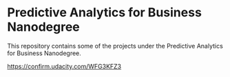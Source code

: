 # Predictive Analytics for Business Nanodegree
This repository contains some of the projects under the Predictive Analytics for Business Nanodegree.

https://confirm.udacity.com/WFG3KFZ3
